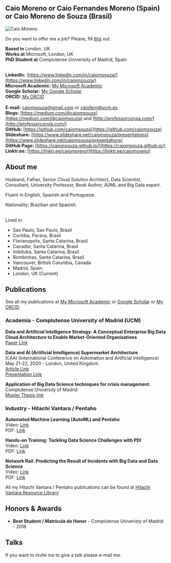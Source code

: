 ## Caio Moreno or Caio Fernandes Moreno (Spain) or Caio Moreno de Souza (Brasil)

![Caio Moreno](https://github.com/caiomsouza/my-resume/blob/master/photos/cmoreno-stonehenge-2019.jpg)

Do you want to offer me a job? Please, fill [this](https://forms.gle/qYprDbGsMKYjFoGQA) out.

**Based in** London, UK <BR>
**Works at** Microsoft, London, UK <BR>
**PhD Student at** Complutense Univerisity of Madrid, Spain <BR><BR>

**LinkedIn:** [https://www.linkedin.com/in/caiomsouza/](https://www.linkedin.com/in/caiomsouza/) <BR>
**Microsoft Academic:** [My Microsoft Academic](https://academic.microsoft.com/profile/63540697-g758-4fe5-fj12-fj9j45h6j185/CaioMoreno/) <BR>
**Google Scholar:** [My Google Scholar](https://scholar.google.co.uk/citations?user=B9uHSyEAAAAJ&hl=en&oi=ao) <BR>
**ORCID:** [My ORCID](https://orcid.org/0000-0002-2431-5432) <BR>  
**E-mail:** caiomsouza@gmail.com or caiofern@ucm.es <BR>
**Blogs:** [https://medium.com/@caiomsouza](https://medium.com/@caiomsouza) and [http://professorcoruja.com/](http://professorcoruja.com/) <BR>
**GitHub:** [https://github.com/caiomsouza](https://github.com/caiomsouza) <BR>
**Slideshare:** [https://www.slideshare.net/caiomsouza/presentations](https://www.slideshare.net/caiomsouza/presentations) <BR>
**GitHub Page:** [https://caiomsouza.github.io/](https://caiomsouza.github.io/) <BR>
**Linktr.ee:** [https://linktr.ee/caiomoreno](https://linktr.ee/caiomoreno) <BR>


## About me
Husband, Father, Senior Cloud Solution Architect, Data Scientist, Consultant, University Professor, Book Author, AI/ML and Big Data expert. <BR>
  
Fluent in English, Spanish and Portuguese. <BR>

Nationality: Brazilian and Spanish.<BR><BR>
  
Lived in:
* Sao Paulo, Sao Paulo, Brasil
* Curitiba, Parana, Brasil 
* Florianopolis, Santa Catarina, Brasil
* Cacador, Santa Catarina, Brasil
* Imbituba, Santa Catarina, Brasil
* Bombinhas, Santa Catarina, Brasil
* Vancouver, British Columbia, Canada
* Madrid, Spain
* London, UK (Current)

## Publications
See all my publications at [My Microsoft Academic](https://academic.microsoft.com/profile/63540697-g758-4fe5-fj12-fj9j45h6j185/CaioMoreno/) or [Google Scholar](https://scholar.google.co.uk/citations?user=B9uHSyEAAAAJ&hl=en&oi=ao) or [My ORCID](https://orcid.org/0000-0002-2431-5432)

### Academia - Complutense University of Madrid (UCM)
<b>Data and Artificial Intelligence Strategy: A Conceptual Enterprise Big Data Cloud Architecture to Enable Market-Oriented Organisations</b><BR>
[Paper Link](https://dialnet.unirioja.es/servlet/articulo?codigo=7016832)<BR>

<b>Data and AI (Artificial Intelligence) Supermarket Architecture</b><BR>
ICAAI (International Conference on Automation and Artificial Intelligence) May 21-22, 2020 - London, United Kingdom.<BR>
[Article Link](https://www.hilarispublisher.com/abstract/data-and-artificial-intelligence-strategy-a-conceptual-enterprise-big-data-cloud-architecture-to-enable-marketoriented-o-49732.html)<BR>
[Presentation Link](https://github.com/caiomsouza/my-resume/blob/master/publications/academia/conference/icaai2020/ICAAI_vFinal_CM_16052020.pdf)<BR>

<b>Application of Big Data Science techniques for crisis management.</b><BR>
Complutense University of Madrid<BR>
[Master Thesis link](https://eprints.ucm.es/40606/)<BR>


### Industry - Hitachi Vantara / Pentaho
<b>Automated Machine Learning (AutoML) and Pentaho </b><BR>
Video: [Link](https://www.hitachivantara.com/en-us/video/automated-machine-learning-pentaho.html)<BR>
PDF: [Link](https://www.hitachivantara.com/en-us/pdf/presentation/automated-machine-learning-pentaho-presentation.pdf)<BR>

<b>Hands-on Training: Tackling Data Science Challenges with PDI </b><BR>
Video: [Link](https://www.hitachivantara.com/en-us/video/hands-on-training-tackling-data-science-challenges-with-pdi-pentahoworld.html)<BR>
PDF: [Link](https://www.hitachivantara.com/en-us/pdf/training/tackling-data-science-challenges-with-pdi.pdf)<BR>

<b>Network Rail: Predicting the Result of Incidents with Big Data and Data Science<BR></b>
Video: [Link](https://www.hitachivantara.com/en-us/video/network-rail-predicting-result-of-incidents-with-big-data-data-science-pentahoworld.html)<BR>
PDF: [Link](https://www.hitachivantara.com/en-us/pdf/presentation/predicting-result-of-incidents-with-big-data-data-science-presentation.pdf)<BR>

All my Hitachi Vantara / Pentaho publications can be found at [Hitachi Vantara Resource Library](https://www.hitachivantara.com/en-us/news-resources/resources.html)


## Honors & Awards
- **Best Student / Matrícula de Honor** - Complutense Univeristy of Madrid - 2016

## Talks
If you want to invite me to give a talk please e-mail me.
